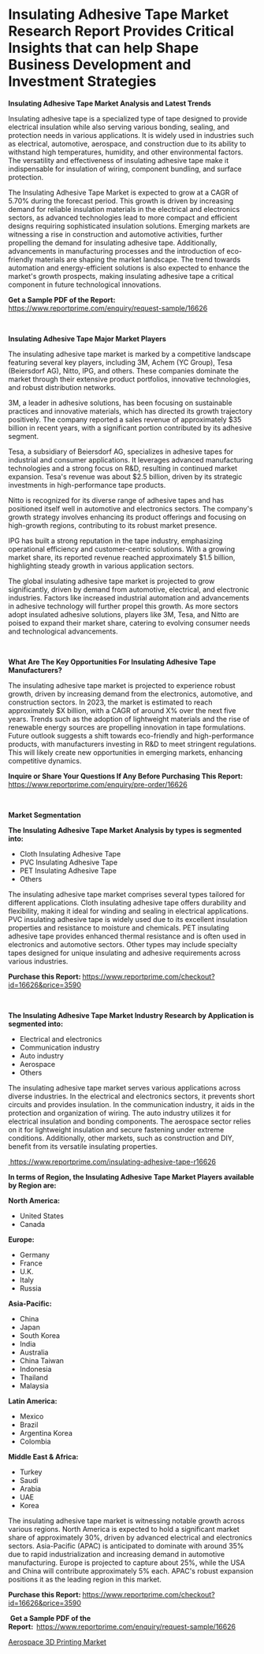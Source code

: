 <p><h1>Insulating Adhesive Tape Market Research Report Provides Critical Insights that can help Shape Business Development and Investment Strategies</h1></p><p><strong>Insulating Adhesive Tape Market Analysis and Latest Trends</strong></p>
<p><p>Insulating adhesive tape is a specialized type of tape designed to provide electrical insulation while also serving various bonding, sealing, and protection needs in various applications. It is widely used in industries such as electrical, automotive, aerospace, and construction due to its ability to withstand high temperatures, humidity, and other environmental factors. The versatility and effectiveness of insulating adhesive tape make it indispensable for insulation of wiring, component bundling, and surface protection.</p><p>The Insulating Adhesive Tape Market is expected to grow at a CAGR of 5.70% during the forecast period. This growth is driven by increasing demand for reliable insulation materials in the electrical and electronics sectors, as advanced technologies lead to more compact and efficient designs requiring sophisticated insulation solutions. Emerging markets are witnessing a rise in construction and automotive activities, further propelling the demand for insulating adhesive tape. Additionally, advancements in manufacturing processes and the introduction of eco-friendly materials are shaping the market landscape. The trend towards automation and energy-efficient solutions is also expected to enhance the market's growth prospects, making insulating adhesive tape a critical component in future technological innovations.</p></p>
<p><strong>Get a Sample PDF of the Report:&nbsp;</strong> <a href="https://www.reportprime.com/enquiry/request-sample/16626?utm_campaign=1932&utm_medium=2&utm_source=Github&utm_content=ia&utm_term=18032025&utm_id=insulating-adhesive-tape">https://www.reportprime.com/enquiry/request-sample/16626</a></p>
<p>&nbsp;</p>
<p><strong>Insulating Adhesive Tape Major Market Players</strong></p>
<p><p>The insulating adhesive tape market is marked by a competitive landscape featuring several key players, including 3M, Achem (YC Group), Tesa (Beiersdorf AG), Nitto, IPG, and others. These companies dominate the market through their extensive product portfolios, innovative technologies, and robust distribution networks.</p><p>3M, a leader in adhesive solutions, has been focusing on sustainable practices and innovative materials, which has directed its growth trajectory positively. The company reported a sales revenue of approximately $35 billion in recent years, with a significant portion contributed by its adhesive segment.</p><p>Tesa, a subsidiary of Beiersdorf AG, specializes in adhesive tapes for industrial and consumer applications. It leverages advanced manufacturing technologies and a strong focus on R&D, resulting in continued market expansion. Tesa's revenue was about $2.5 billion, driven by its strategic investments in high-performance tape products.</p><p>Nitto is recognized for its diverse range of adhesive tapes and has positioned itself well in automotive and electronics sectors. The company's growth strategy involves enhancing its product offerings and focusing on high-growth regions, contributing to its robust market presence.</p><p>IPG has built a strong reputation in the tape industry, emphasizing operational efficiency and customer-centric solutions. With a growing market share, its reported revenue reached approximately $1.5 billion, highlighting steady growth in various application sectors.</p><p>The global insulating adhesive tape market is projected to grow significantly, driven by demand from automotive, electrical, and electronic industries. Factors like increased industrial automation and advancements in adhesive technology will further propel this growth. As more sectors adopt insulated adhesive solutions, players like 3M, Tesa, and Nitto are poised to expand their market share, catering to evolving consumer needs and technological advancements.</p></p>
<p>&nbsp;</p>
<p><strong>What Are The Key Opportunities For Insulating Adhesive Tape Manufacturers?</strong></p>
<p><p>The insulating adhesive tape market is projected to experience robust growth, driven by increasing demand from the electronics, automotive, and construction sectors. In 2023, the market is estimated to reach approximately $X billion, with a CAGR of around X% over the next five years. Trends such as the adoption of lightweight materials and the rise of renewable energy sources are propelling innovation in tape formulations. Future outlook suggests a shift towards eco-friendly and high-performance products, with manufacturers investing in R&D to meet stringent regulations. This will likely create new opportunities in emerging markets, enhancing competitive dynamics.</p></p>
<p><strong>Inquire or Share Your Questions If Any Before Purchasing This Report:</strong> <a href="https://www.reportprime.com/enquiry/pre-order/16626?utm_campaign=1932&utm_medium=2&utm_source=Github&utm_content=ia&utm_term=18032025&utm_id=insulating-adhesive-tape">https://www.reportprime.com/enquiry/pre-order/16626</a></p>
<p>&nbsp;</p>
<p><strong>Market Segmentation</strong></p>
<p><strong>The Insulating Adhesive Tape Market Analysis by types is segmented into:</strong></p>
<p><ul><li>Cloth Insulating Adhesive Tape</li><li>PVC Insulating Adhesive Tape</li><li>PET Insulating Adhesive Tape</li><li>Others</li></ul></p>
<p><p>The insulating adhesive tape market comprises several types tailored for different applications. Cloth insulating adhesive tape offers durability and flexibility, making it ideal for winding and sealing in electrical applications. PVC insulating adhesive tape is widely used due to its excellent insulation properties and resistance to moisture and chemicals. PET insulating adhesive tape provides enhanced thermal resistance and is often used in electronics and automotive sectors. Other types may include specialty tapes designed for unique insulating and adhesive requirements across various industries.</p></p>
<p><strong>Purchase this Report:&nbsp;</strong><a href="https://www.reportprime.com/checkout?id=16626&price=3590&utm_campaign=1932&utm_medium=2&utm_source=Github&utm_content=ia&utm_term=18032025&utm_id=insulating-adhesive-tape">https://www.reportprime.com/checkout?id=16626&price=3590</a></p>
<p>&nbsp;</p>
<p><strong>The Insulating Adhesive Tape Market Industry Research by Application is segmented into:</strong></p>
<p><ul><li>Electrical and electronics</li><li>Communication industry</li><li>Auto industry</li><li>Aerospace</li><li>Others</li></ul></p>
<p><p>The insulating adhesive tape market serves various applications across diverse industries. In the electrical and electronics sectors, it prevents short circuits and provides insulation. In the communication industry, it aids in the protection and organization of wiring. The auto industry utilizes it for electrical insulation and bonding components. The aerospace sector relies on it for lightweight insulation and secure fastening under extreme conditions. Additionally, other markets, such as construction and DIY, benefit from its versatile insulating properties.</p></p>
<p><a href="https://www.reportprime.com/insulating-adhesive-tape-r16626?utm_campaign=1932&utm_medium=2&utm_source=Github&utm_content=ia&utm_term=18032025&utm_id=insulating-adhesive-tape">&nbsp;https://www.reportprime.com/insulating-adhesive-tape-r16626</a></p>
<p><strong>In terms of Region, the Insulating Adhesive Tape Market Players available by Region are:</strong></p>
<p>
    <p> <strong> North America: </strong>
        <ul>
            <li>United States</li>
            <li>Canada</li>
        </ul>
        </p> 
    <p> <strong> Europe: </strong>
        <ul>
            <li>Germany</li>
            <li>France</li>
            <li>U.K.</li>
            <li>Italy</li>
            <li>Russia</li>
        </ul>
        </p> 
    <p> <strong> Asia-Pacific: </strong>
        <ul>
            <li>China</li>
            <li>Japan</li>
            <li>South Korea</li>
            <li>India</li>
            <li>Australia</li>
            <li>China Taiwan</li>
            <li>Indonesia</li>
            <li>Thailand</li>
            <li>Malaysia</li>
        </ul>
        </p> 
    <p> <strong> Latin America: </strong>
        <ul>
            <li>Mexico</li>
            <li>Brazil</li>
            <li>Argentina Korea</li>
            <li>Colombia</li>
        </ul>
        </p> 
    <p> <strong> Middle East & Africa: </strong>
        <ul>
            <li>Turkey</li>
            <li>Saudi</li>
            <li>Arabia</li>
            <li>UAE</li>
            <li>Korea</li>
        </ul>
    </p>
    </p>
<p><p>The insulating adhesive tape market is witnessing notable growth across various regions. North America is expected to hold a significant market share of approximately 30%, driven by advanced electrical and electronics sectors. Asia-Pacific (APAC) is anticipated to dominate with around 35% due to rapid industrialization and increasing demand in automotive manufacturing. Europe is projected to capture about 25%, while the USA and China will contribute approximately 5% each. APAC's robust expansion positions it as the leading region in this market.</p></p>
<p><strong>Purchase this Report: </strong><a href="https://www.reportprime.com/checkout?id=16626&price=3590&utm_campaign=1932&utm_medium=2&utm_source=Github&utm_content=ia&utm_term=18032025&utm_id=insulating-adhesive-tape">https://www.reportprime.com/checkout?id=16626&price=3590</a></p>
<p>&nbsp;<strong>Get a Sample PDF of the Report:&nbsp;&nbsp;</strong><a href="https://www.reportprime.com/enquiry/request-sample/16626?utm_campaign=1932&utm_medium=2&utm_source=Github&utm_content=ia&utm_term=18032025&utm_id=insulating-adhesive-tape">https://www.reportprime.com/enquiry/request-sample/16626</a></p>
<p><strong></strong></p>
<p><p><a href="https://github.com/vimar16th/Market-Research-Report-List-7/blob/main/aerospace-3d-printing-market.md?utm_campaign=1932&utm_medium=2&utm_source=Github&utm_content=ia&utm_term=18032025&utm_id=insulating-adhesive-tape">Aerospace 3D Printing Market</a></p></p>